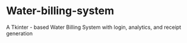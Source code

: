 # Water-billing-system
A Tkinter - based Water Billing System with login, analytics, and receipt generation
